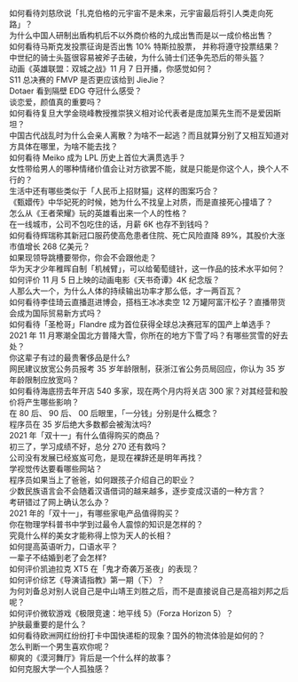 如何看待刘慈欣说「扎克伯格的元宇宙不是未来，元宇宙最后将引人类走向死路」？  
为什么中国人研制出盾构机后不以外商价格的九成出售而是以一成价格出售？  
如何看待马斯克发投票征询是否出售 10% 特斯拉股票， 并称将遵守投票结果？  
中世纪的骑士头盔很容易被斧子击破，为什么骑士们还争先恐后的带头盔？  
动画《英雄联盟：双城之战》11 月 7 日开播，你感觉如何？  
S11 总决赛的 FMVP 是否更应该给到 JieJie？  
Dotaer 看到隔壁 EDG 夺冠什么感受？  
谈恋爱，颜值真的重要吗？  
如何看待复旦大学金晓峰教授推崇狭义相对论代表者是庞加莱先生而不是爱因斯坦？  
中国古代战乱时为什么会亲人离散？为啥不一起逃？而且就算分别了又相互知道对方具体在哪里，为啥不能去找？  
如何看待 Meiko 成为 LPL 历史上首位大满贯选手？  
女性带给男人的哪种情绪价值会让对方欲罢不能，就是只能是你这个人，换个人不行的？  
生活中还有哪些类似于「人民币上招财猫」这样的图案巧合？  
《甄嬛传》中华妃死的时候，她为什么不找皇上对质，而是直接死心撞墙了？  
怎么从《王者荣耀》玩的英雄看出来一个人的性格？  
在一线城市，公司不包吃住的话，月薪 6K 也存不到钱吗？  
如何看待辉瑞称其新冠口服药使高危患者住院、死亡风险直降 89%，其股价大涨市值增长 268 亿美元？  
如果现领导跳槽要带你，你会不会跟他走？  
华为天才少年稚晖自制「机械臂」，可以给葡萄缝针，这一作品的技术水平如何？  
如何评价 11 月 5 日上映的动画电影《天书奇谭》4K 纪念版？  
人那么大一个，为什么人体的持续输出功率才那么低，才一两百瓦？  
如何看待李佳琦云直播逛进博会，搭档王冰冰卖空 12 万罐阿富汗松子？直播带货会成为国际贸易新方式吗？  
如何看待「圣枪哥」Flandre 成为首位获得全球总决赛冠军的国产上单选手？  
2021 年 11 月寒潮全国北方普降大雪，你所在的地方下雪了吗？有哪些赏雪的好去处？  
你这辈子有过的最贵奢侈品是什么?  
网民建议放宽公务员报考 35 岁年龄限制，获浙江省公务员局回应，你认为 35 岁年龄限制应放宽吗？  
如何看待海底捞去年开店 540 多家，现在两个月内将关店 300 家？对其经营和股价将产生哪些影响？  
在 80  后、 90 后、 00 后眼里，「一分钱」分别是什么概念？  
程序员在 35 岁后绝大多数都会被淘汰吗?  
2021 年「双十一」有什么值得购买的商品？  
初三了，学习成绩不好，总分 270 还有救吗？  
公司没有发展已经岌岌可危，是现在裸辞还是明年再找？  
学视觉传达要看哪些网站？  
程序员如果当上了爸爸，如何跟孩子介绍自己的职业？  
少数民族语言会不会随着汉语借词的越来越多，逐步变成汉语的一种方言？  
考研错过了网上确认怎么办？  
2021 年的「双十一」，有哪些家电产品值得购买？  
你在物理学科普书中学到过最令人震惊的知识是怎样的？  
究竟什么样的美女才能称得上惊为天人的长相？  
如何提高英语听力，口语水平？  
一辈子不结婚到老了会怎样?  
如何评价凯迪拉克 XT5 在「鬼才奇袭万圣夜」的表现？  
如何评价综艺《导演请指教》第一期（下）？  
为何刘备总对别人说自己是中山靖王刘胜之后，而不是直接说自己是高祖刘邦之后呢？  
如何评价微软游戏《极限竞速：地平线 5》（Forza Horizon 5）？  
护肤最重要的是什么？  
如何看待欧洲网红纷纷打卡中国快递柜的现象？国外的物流体验是如何的？  
怎么判断一个男生喜欢你呢？  
柳爽的《漠河舞厅》背后是一个什么样的故事？  
如何克服大学一个人孤独感？  
